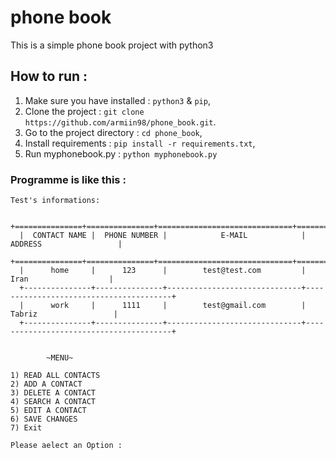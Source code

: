 # phone book
This is a simple phone book project with python3

## How to run :
1. Make sure you have installed : `python3` & `pip`,
2. Clone the project            : `git clone https://github.com/armiin98/phone_book.git`.
3. Go to the project directory  : `cd phone_book`,
4. Install requirements         : `pip install -r requirements.txt`,
5. Run myphonebook.py           : `python myphonebook.py`

### Programme is like this : 

    Test's informations: 

      +===============+===============+==============================+========================================+
      |  CONTACT NAME |  PHONE NUMBER |            E-MAIL            |                ADDRESS                 |
      +===============+===============+==============================+========================================+
      |      home     |      123      |        test@test.com         |                  Iran                  |
      +---------------+---------------+------------------------------+----------------------------------------+
      |      work     |      1111     |        test@gmail.com        |                 Tabriz                 |
      +---------------+---------------+------------------------------+----------------------------------------+


            ~MENU~

    1) READ ALL CONTACTS
    2) ADD A CONTACT
    3) DELETE A CONTACT
    4) SEARCH A CONTACT
    5) EDIT A CONTACT
    6) SAVE CHANGES
    7) Exit

    Please aelect an Option : 